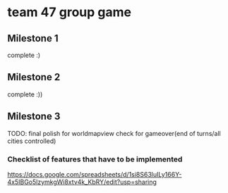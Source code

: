 # team 47 group game


## Milestone 1
complete :)

## Milestone 2
complete :))

## Milestone 3
TODO:
final polish for worldmapview
check for gameover(end of turns/all cities controlled)

### Checklist of features that have to be implemented
https://docs.google.com/spreadsheets/d/1si8S63luILy166Y-4x5IBGo5lzymkgWi8xtv4k_KbRY/edit?usp=sharing


